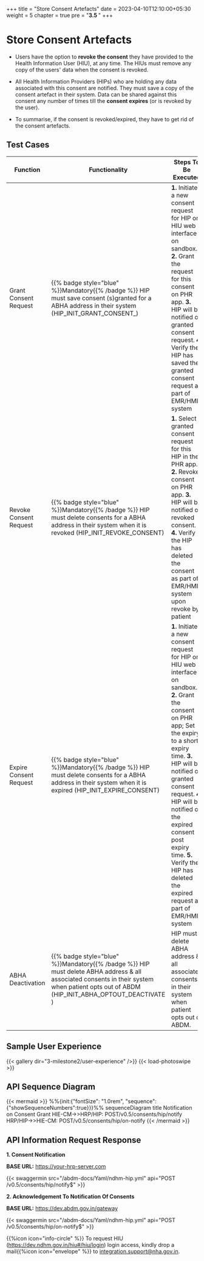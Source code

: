 +++
title = "Store Consent Artefacts"
date = 2023-04-10T12:10:00+05:30
weight = 5
chapter = true
pre = "<b>3.5 </b>"
+++

# Store Consent Artefacts

- Users have the option to **revoke the consent** they have provided to the Health Information User (HIU), at any time. The HIUs must remove any copy of the users' data when the consent is revoked.

- All Health Information Providers (HIPs) who are holding any data associated with this consent are notified. They must save a copy of the consent artefact in their system. Data can be shared against this consent any number of times till the **consent expires** (or is revoked by the user).

- To summarise, if the consent is revoked/expired, they have to get rid of the consent artefacts.

## Test Cases

Function|Functionality|Steps To Be Executed 
|--|--|---------|
Grant Consent Request|{{% badge style="blue" %}}Mandatory{{% /badge %}} HIP must save consent (s)granted for a ABHA address in their system (HIP_INIT_GRANT_CONSENT_) | **1.** Initiate a new consent request for HIP on HIU web interface on sandbox. **2.** Grant the request for this consent on PHR app. **3.** HIP will be notified of granted consent request. **4.** Verify the HIP has saved the granted consent request as part of EMR/HMIS system
Revoke Consent Request | {{% badge style="blue" %}}Mandatory{{% /badge %}} HIP must delete consents for  a ABHA address in their system when it is revoked (HIP_INIT_REVOKE_CONSENT) | **1.** Select a granted consent request for this HIP in the PHR app. **2.** Revoke consent on PHR app. **3.** HIP will be notified of revoked consent. **4.** Verify the HIP has deleted the consent as part of EMR/HMIS system upon revoke by patient
Expire Consent Request | {{% badge style="blue" %}}Mandatory{{% /badge %}} HIP must delete consents for  a ABHA address in their system when it is expired (HIP_INIT_EXPIRE_CONSENT) | **1.** Initiate a new consent request for HIP on HIU web interface on sandbox. **2.** Grant the consent on PHR app; Set the expiry to a short expiry time. **3.** HIP will be notified of granted consent request. **4.** HIP will be notified of the expired consent post expiry time. **5.** Verify the HIP has deleted the expired request as part of EMR/HMIS system
ABHA Deactivation | {{% badge style="blue" %}}Mandatory{{% /badge %}} HIP must delete ABHA address  & all associated consents in their system when patient opts out of ABDM (HIP_INIT_ABHA_OPTOUT_DEACTIVATE ) | HIP must delete ABHA address  & all associated consents in their system when patient opts out of ABDM.

## Sample User Experience 

{{< gallery dir="3-milestone2/user-experience" />}} {{< load-photoswipe >}}

## API Sequence Diagram

{{< mermaid >}}
%%{init:{"fontSize": "1.0rem", "sequence":{"showSequenceNumbers":true}}}%%
sequenceDiagram
title Notification on Consent Grant
HIE-CM->>HRP/HIP: POST/v0.5/consents/hip/notify
HRP/HIP->>HIE-CM: POST/v0.5/consents/hip/on-notify
{{< /mermaid >}}


## API Information Request Response 

**1. Consent Notification**

**BASE URL:** https://your-hrp-server.com

{{< swaggermin src="/abdm-docs/Yaml/ndhm-hip.yml" api="POST /v0.5/consents/hip/notify$" >}}

**2. Acknowledgement To Notification Of Consents**

**BASE URL:** https://dev.abdm.gov.in/gateway

{{< swaggermin src="/abdm-docs/Yaml/ndhm-hip.yml" api="POST /v0.5/consents/hip/on-notify$" >}}

{{%icon icon="info-circle" %}} To request HIU (https://dev.ndhm.gov.in/hiu#/hiu/login) login access, kindly drop a mail{{%icon icon="envelope" %}} to integration.support@nha.gov.in.
